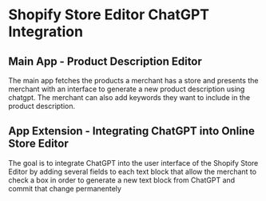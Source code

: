 # Shopify Store Editor ChatGPT Integration

## Main App - Product Description Editor
The main app fetches the products a merchant has a store and presents the merchant with an interface to generate a new product description using chatgpt. The merchant can also add keywords they want to include in the product description.

## App Extension - Integrating ChatGPT into Online Store Editor
The goal is to integrate ChatGPT into the user interface of the Shopify Store Editor by adding several fields to each text block that allow the merchant to check a box in order to generate a new text block from ChatGPT and commit that change permanentely

